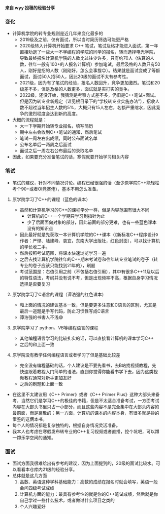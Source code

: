 **来自 wyy 投稿的经验分享**

### 变化

- 计算机学院的转专业规则是近几年来变化最多的
    - 2019级及之前，仅有面试，所以当时简历筛选可能更严格
    - 2020级转入计算机开始要求 C++ 笔试，笔试及格才能进入面试，第一年直接劝退了一些大一不学编程的学院的同学的报名，转而选择电光学院，导致最终报名计算机学院的人数比过往少许多，只有约70人（估算的人数，往年一般有100+的人报名计算机）参加笔试，最后及格的人数只有50人，刚好是招的人数（刚刚好，怎么会事捏😊）。结果就是面试变成了等额面试，面试50人招50人，因此20级的面试不太有参考性。
    - 2021级，因为有了笔试的经验，报名人数回升，竞争更加激烈。笔试和20级差不多，但是及格的人数更多，面试就是实打实的竞争。
    - 2022级，还没开始，我猜测是考察方式差不多，仍旧是C++笔试+面试。但是因为转专业新规定（详见根目录下的“学校转专业实施办法”），招收人数不超过当年招生人数的5%，大概只有15人左右，名额严重缩水，因此竞争的激烈程度会达到新的高度。
- 大概的流程就是：
    - 大一下学期开始转专业报名，填写简历
    - 期中左右会收到C++笔试的通知，然后笔试
    - 笔试一周左右出成绩，同时公布面试名单
    - 公布名单后一两周之后面试
    - 面试之后一周左右公布最后的录取名单
- 因此，如果要充分准备笔试的话，寒假就要开始学习相关内容

### 笔试

- 笔试的建议，针对不同情况讨论。编程已经很强的话（至少原学院C++能轻松考个90+或者OI竞赛佬），基本不用怎么准备。

1. 原学院学习了C++的课程（蓝色的课本）
    - 虽然和计算机学习的C++的课程学分一样，但是内容范围有很大不同
        - 计算机的C++一个学期只学习到指针为止
        - 少了后面面向对象的部分，因此前面的部分更难，也有一些蓝色课本没有的知识点
    - 因此最好就是先获取一本计算机学院的C++课本（《新标准C++程序设计》作者：严悍、陆建峰、衷宜，东南大学出版社，红色封面），可以找计算机的学长收二手。
    - 然后按照考试范围，将课本快速浏览学习一遍
    - 之后去找计算机学院往年的C++期末考试卷和往年转专业笔试的卷子（转专业的卷子应该只能找到21年的），刷题
    - 考试范围是：右值引用之前（不包括右值引用），其中有很多C++11及以后的特性语法，考纲并没有说不考，但是出现频率不高，根据自身学习情况选择是否要复习

2. 原学院学习了C语言的课程（谭浩强的红色课本）
    - 和上面的情况的建议基本一致，但是要更多注意和C语言的区别，尤其是最后一道题是手写代码，防止习惯性写成C语言
    - 谭浩强的书害人不浅😅
3. 原学院学习了 python、VB等编程语言的课程
    - 其他编程语言学习的比较扎实的话，可以直接看计算机的课本学习C++
    - 之后的和上面一致
4. 原学院没有教学任何编程语言或者学习了但是基础比较差
    - 完全没有编程基础的话，个人建议是不要先看书，去B站找视频教程，先快速跟着教程入门简单的语法，直到你觉得你能看书学下去，因为这类视频教程通常对新手更加友好
    - 之后的刷题和上面一致

- 在这里不太建议用《C++ Primer》或者《C++ Primer Plus》这种大部头来备考，当然它们是学习C++的极佳的书籍，但是不太适合准备考试，一方面考试内容在大部头书里只占一小部分，而且这些内容不是完全集中在大部头内容的最前面，而是离散的；另一方面，计算机的课本的内容本身，有很多就是~~抄的~~借鉴的这俩本书。
- 每个人的情况都是复杂独特的，根据自身情况灵活准备。
- 我本人也考虑在寒假发布转专业的C++复习视频或者直播，挖个坑吧，可以蹲一蹲乐学空间的通知。

### 面试

- 面试方面我很难给出有参考的建议，因为上面提到的，20级的面试比较水。可以看看本仓库内21级的经验分享。
- 总体就是这几方面
    1. 高数、英语这种学科基础能力：高数的成绩在报名时就会填写，英语一般会问四级考试成绩
    2. 计算机方面的能力：最具有参考性的就是你的C++笔试成绩，然后就是你自己学过一些什么技术，或者做过什么项目之类的
    3. 个人兴趣爱好